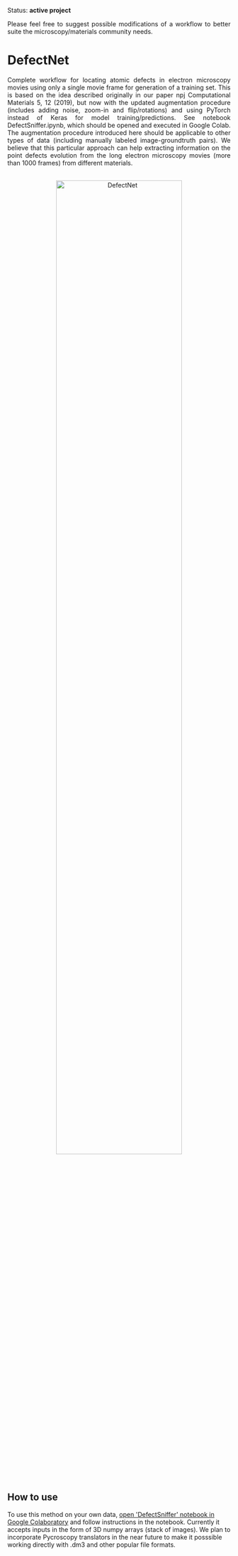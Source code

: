 Status: <b>active project</b><br>
<p align="justify">
Please feel free to suggest possible modifications of a workflow to better suite the microscopy/materials community needs.</p>

# DefectNet
<p align="justify">
Complete workflow for locating atomic defects in electron microscopy movies using only a single movie frame for generation of a training set. This is based on the idea described originally in our paper npj Computational Materials 5, 12 (2019), but now with the updated augmentation procedure (includes adding noise, zoom-in and flip/rotations) and using PyTorch instead of Keras for model training/predictions. See notebook DefectSniffer.ipynb, which should be opened and executed in Google Colab. The augmentation procedure introduced here should be applicable to other types of data (including manually labeled image-groundtruth pairs). We believe that this particular approach can help extracting information on the point defects evolution from the long electron microscopy movies (more than 1000 frames) from different materials. <br><br>
<p align="center">
  <img src="https://github.com/pycroscopy/AICrystallographer/blob/master/DefectNet/DefectNet.jpg" width="75%" title="DefectNet">
<p align="justify">

## How to use

To use this method on your own data, [open 'DefectSniffer' notebook in Google Colaboratory](https://colab.research.google.com/github/pycroscopy/AICrystallographer/blob/master/DefectNet/DefectSniffer.ipynb) and follow instructions in the notebook. Currently it accepts inputs in the form of 3D numpy arrays (stack of images). We plan to incorporate Pycroscopy translators in the near future to make it posssible working directly with .dm3 and other popular file formats.
